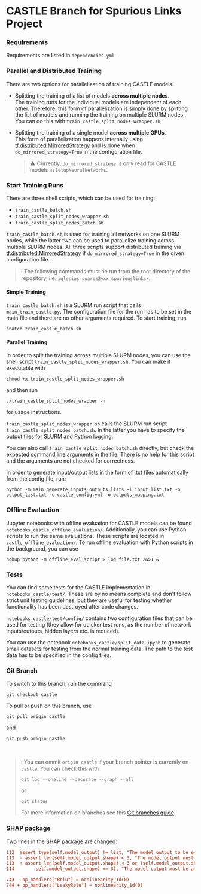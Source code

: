 # CASTLE Branch for Spurious Links Project


### Requirements

Requirements are listed in `dependencies.yml`.

### Parallel and Distributed Training

There are two options for parallelization of training CASTLE models:

- Splitting the training of a list of models **across multiple nodes**.  
  The training runs for the individual models are independent of each other. Therefore, this
  form of parallelization is simply done by splitting the list of models and running the
  training on multiple SLURM nodes. You can do this with `train_castle_split_nodes_wrapper.sh`

- Splitting the training of a single model **across multiple GPUs**.  
  This form of parallelization happens internally
  using [tf.distributed.MirroredStrategy](https://www.tensorflow.org/guide/distributed_training#mirroredstrategy)
  and is done when `do_mirrored_strategy=True` in the configuration file.

  > ⚠️ Currently, `do_mirrored_strategy` is only read for CASTLE models in `SetupNeuralNetworks`.

### Start Training Runs

There are three shell scripts, which can be used for training:

- `train_castle_batch.sh`
- `train_castle_split_nodes_wrapper.sh`
- `train_castle_split_nodes_batch.sh`

`train_castle_batch.sh` is used for training all networks on one SLURM nodes, while the latter two
can be used to parallelize training across multiple SLURM nodes.
All three scripts support distributed training
via [tf.distributed.MirroredStrategy](https://www.tensorflow.org/guide/distributed_training#mirroredstrategy)
if `do_mirrored_strategy=True` in the given configuration file.

> ℹ️ The following commands must be run from the root directory of the repository,
> i.e. `iglesias-suarez2yxx_spuriouslinks/`.
>

#### Simple Training

`train_castle_batch.sh` is a SLURM run script that calls `main_train_castle.py`.
The configuration file for the run has to be set in the main file and there are no other arguments required.
To start training, run

```shell
sbatch train_castle_batch.sh
```

#### Parallel Training

In order to split the training across multiple SLURM nodes, you can use the shell
script `train_castle_split_nodes_wrapper.sh`.
You can make it executable with

```shell
chmod +x train_castle_split_nodes_wrapper.sh
```

and then run

```shell
./train_castle_split_nodes_wrapper -h
```

for usage instructions.

`train_castle_split_nodes_wrapper.sh` calls the SLURM run script `train_castle_split_nodes_batch.sh`.
In the latter you have to specify the output files for SLURM and Python logging.

You can also call `train_castle_split_nodes_batch.sh` directly, but check the expected command line arguments
in the file. There is no help for this script and the arguments are not checked for correctness.

In order to generate input/output lists in the form of .txt files automatically from the config file, run:

```shell
python -m main_generate_inputs_outputs_lists -i input_list.txt -o output_list.txt -c castle_config.yml -o outputs_mapping.txt
```

### Offline Evaluation

Jupyter notebooks with offline evaluation for CASTLE models can be found  `notebooks_castle_offline_evaluation/`.
Additionally, you can use Python scripts to run the same evaluations.
These scripts are located in `castle_offline_evaluation/`.
To run offline evaluation with Python scripts in the background, you can use

```shell
nohup python -m offline_eval_script > log_file.txt 2&>1 &
```

### Tests

You can find some tests for the CASTLE implementation in `notebooks_castle/test/`.
These are by no means complete and don't follow strict unit testing guidelines,
but they are useful for testing whether functionality has been destroyed after code changes.  

`notebooks_castle/test/config/` contains two configuration files that can be used for testing 
(they allow for quicker test runs, as the number of network inputs/outputs, hidden layers etc. 
is reduced).   

You can use the notebook `notebooks_castle/split_data.ipynb` to generate small datasets for 
testing from the normal training data. The path to the test data has to be specified in the 
config files. 

### Git Branch

To switch to this branch, run the command

```shell
git checkout castle
```

To pull or push on this branch, use

```shell
git pull origin castle
```

and

```shell
git push origin castle
```  

&nbsp;


> ℹ️ You can ommit `origin castle` if your branch pointer is currently on `castle`.
> You can check this with
> ```shell
> git log --oneline --decorate --graph --all
> ```
> or
> ```shell
> git status
> ```
> For more information on branches see
> this [Git branches guide](https://git-scm.com/book/en/v2/Git-Branching-Branches-in-a-Nutshell).


### SHAP package

Two lines in the SHAP package are changed:  
```diff
112  assert type(self.model_output) != list, "The model output to be explained must be a single tensor!"
113  - assert len(self.model_output.shape) < 3, "The model output must be a vector or a single value!"
113  + assert len(self.model_output.shape) < 3 or (self.model_output.shape[-1] == 1 and len(
114        self.model_output.shape) == 3), "The model output must be a vector or a single value!"
```

```diff
743   op_handlers["Relu"] = nonlinearity_1d(0)
744 + op_handlers["LeakyRelu"] = nonlinearity_1d(0)
```